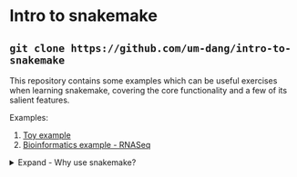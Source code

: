 # Intro to snakemake

## `git clone https://github.com/um-dang/intro-to-snakemake`


This repository contains some examples which can be useful exercises when learning snakemake, covering the core functionality and a few of its salient features.

Examples:
1. [Toy example](toy_example/)
2. [Bioinformatics example - RNASeq](human_chr22)


<details><summary>Expand - Why use snakemake?</summary>

We hope these examples will provide enough starting material to get started using snakemake, and to demonstrate the following features which make it incredibly useful for creating reproducible workflows:
* make-like framework **in python**
* Built-in environment management compatibility (conda, singularity)
* Flexible dispatch of pipeline steps allows portability across compute environments (laptop, cluster, cloud)
</details>
